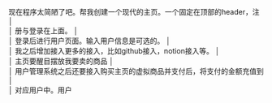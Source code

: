 现在程序太简陋了吧。帮我创建一个现代的主页。一个固定在顶部的header，注 │     
│  册与登录在上面。                                                       │     
│   登录后进行用户页面。输入用户信息是可选的。                            │     
│   我之后增加接入更多的接入，比如github接入，notion接入等。              │     
│   主页要醒目摆放我要卖的商品                                            │     
│  用户管理系统之后还要接入购买主页的虚拟商品并支付后，将支付的金额充值到  │    
│  对应用户中。用户